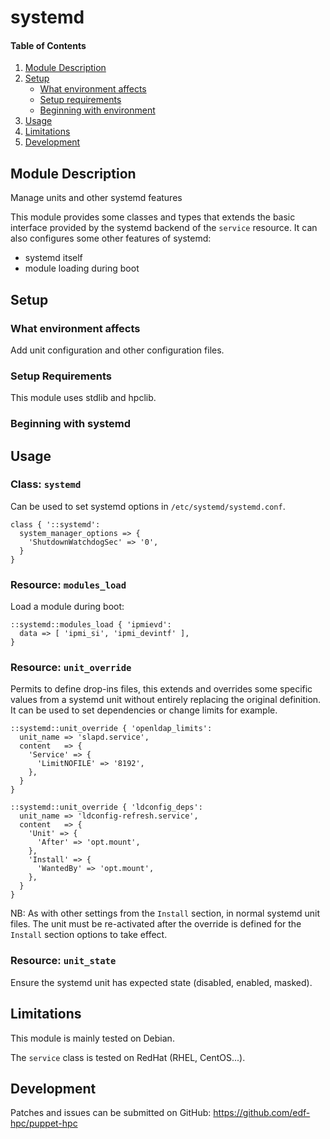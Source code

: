 # systemd

#### Table of Contents

1. [Module Description](#module-description)
2. [Setup](#setup)
    * [What environment affects](#what-environment-affects)
    * [Setup requirements](#setup-requirements)
    * [Beginning with environment](#beginning-with-environment)
3. [Usage](#usage)
4. [Limitations](#limitations)
5. [Development](#development)

## Module Description
Manage units and other systemd features

This module provides some classes and types that extends the basic
interface provided by the systemd backend of the `service` resource.
It can also configures some other features of systemd:
 - systemd itself
 - module loading during boot

## Setup

### What environment affects

Add unit configuration and other configuration files.

### Setup Requirements

This module uses stdlib and hpclib.

### Beginning with systemd

## Usage

### Class: ``systemd``

Can be used to set systemd options in ``/etc/systemd/systemd.conf``.

```
class { '::systemd':
  system_manager_options => {
    'ShutdownWatchdogSec' => '0',
  }
}
```

### Resource: ``modules_load``

Load a module during boot:

```
::systemd::modules_load { 'ipmievd':
  data => [ 'ipmi_si', 'ipmi_devintf' ],
}
```

### Resource: ``unit_override``

Permits to define drop-ins files, this extends and overrides some specific
values from a systemd unit without entirely replacing the original
definition. It can be used to set dependencies or change limits for
example.

```
::systemd::unit_override { 'openldap_limits':
  unit_name => 'slapd.service',
  content   => {
    'Service' => {
      'LimitNOFILE' => '8192',
    },
  }
}

::systemd::unit_override { 'ldconfig_deps':
  unit_name => 'ldconfig-refresh.service',
  content   => {
    'Unit' => {
      'After' => 'opt.mount',
    },
    'Install' => {
      'WantedBy' => 'opt.mount',
    },
  }
}
```

NB: As with other settings from the ``Install`` section, in normal systemd
unit files. The unit must be re-activated after the override is defined for
the ``Install`` section options to take effect.

### Resource: ``unit_state``

Ensure the systemd unit has expected state (disabled, enabled, masked).

## Limitations

This module is mainly tested on Debian.

The `service` class is tested on RedHat (RHEL, CentOS...).

## Development

Patches and issues can be submitted on GitHub:
https://github.com/edf-hpc/puppet-hpc
